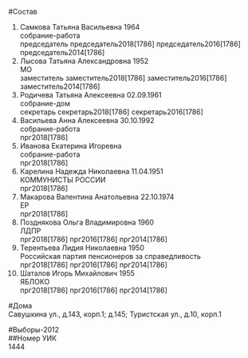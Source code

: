#Состав  
1. Самкова Татьяна Васильевна 1964  
    собрание-работа  
    председатель председатель2018[1786] председатель2016[1786] председатель2014[1786]  
2. Лысова Татьяна Александровна 1952  
    МО  
    заместитель заместитель2018[1786] заместитель2016[1786] заместитель2014[1786]  
3. Родичева Татьяна Алексеевна 02.09.1961  
    собрание-дом  
    секретарь секретарь2018[1786] секретарь2016[1786]  
4. Васильева Анна Алексеевна 30.10.1992  
    собрание-работа  
    прг2018[1786]  
5. Иванова Екатерина Игоревна  
    собрание-работа  
    прг2018[1786]  
6. Карелина Надежда Николаевна 11.04.1951  
    КОММУНИСТЫ РОССИИ  
    прг2018[1786]  
7. Макарова Валентина Анатольевна 22.10.1974  
    ЕР  
    прг2018[1786]  
8. Позднякова Ольга Владимировна 1960  
    ЛДПР  
    прг2018[1786] прг2016[1786] прг2014[1786]  
9. Терентьева Лидия Николаевна 1950  
    Российская партия пенсионеров за справедливость  
    прг2018[1786] прг2016[1786] прг2014[1786]  
10. Шаталов Игорь Михайлович 1955  
    ЯБЛОКО  
    прг2018[1786] прг2016[1786] прг2014[1786]  

#Дома  
Савушкина ул., д.143, корп.1; д.145;  Туристская ул., д.10, корп.1  
  
#Выборы-2012  
##Номер УИК  
1444  
